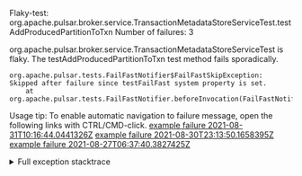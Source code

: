         
Flaky-test: org.apache.pulsar.broker.service.TransactionMetadataStoreServiceTest.testAddProducedPartitionToTxn
Number of failures: 3

org.apache.pulsar.broker.service.TransactionMetadataStoreServiceTest is flaky. The testAddProducedPartitionToTxn test method fails sporadically.

```
org.apache.pulsar.tests.FailFastNotifier$FailFastSkipException: Skipped after failure since testFailFast system property is set.
	at org.apache.pulsar.tests.FailFastNotifier.beforeInvocation(FailFastNotifier.java:88)

```

Usage tip: To enable automatic navigation to failure message, open the following links with CTRL/CMD-click.
[example failure 2021-08-31T10:16:44.0441326Z](https://github.com/apache/pulsar/runs/3471501156?check_suite_focus=true#step:10:2533)
[example failure 2021-08-30T23:13:50.1658395Z](https://github.com/apache/pulsar/runs/3467152431?check_suite_focus=true#step:9:1853)
[example failure 2021-08-27T06:37:40.3827425Z](https://github.com/apache/pulsar/runs/3440411059?check_suite_focus=true#step:9:3775)


<details>
<summary>Full exception stacktrace</summary>
<code><pre>
org.apache.pulsar.tests.FailFastNotifier$FailFastSkipException: Skipped after failure since testFailFast system property is set.
	at org.apache.pulsar.tests.FailFastNotifier.beforeInvocation(FailFastNotifier.java:88)

</pre></code>
</details>

